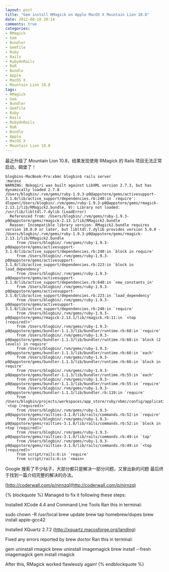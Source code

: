 ```yaml
---
layout: post
title: "Gem install RMagick on Apple MacOS X Mountain Lion 10.8"
date: 2012-08-18 20:14
comments: true
categories: 
- RMagick
- Gem
- Bundler
- Gemfile
- Ruby
- Rails
- RubyOnRails
- RoR
- Bundle
- Apple
- MacOS X
- Mountain Lion 10.8
tags: 
- RMagick
- Gem
- Bundler
- Gemfile
- Ruby
- Rails
- RubyOnRails
- RoR
- Bundle
- Apple
- MacOS X
- Mountain Lion 10.8
---
```


最近升级了 Mountain Lion 10.8，结果发现使用 RMagick 的 Rails 项目无法正常启动，碉堡了！

```
blogbins-MacBook-Pro:xbmc blogbin$ rails server
:macosx
WARNING: Nokogiri was built against LibXML version 2.7.3, but has dynamically loaded 2.7.8
/Users/blogbin/.rvm/gems/ruby-1.9.3-p0@appstore/gems/activesupport-3.1.0/lib/active_support/dependencies.rb:240:in `require': dlopen(/Users/blogbin/.rvm/gems/ruby-1.9.3-p0@appstore/gems/rmagick-2.13.1/lib/RMagick2.bundle, 9): Library not loaded: /usr/lib/libltdl.7.dylib (LoadError)
  Referenced from: /Users/blogbin/.rvm/gems/ruby-1.9.3-p0@appstore/gems/rmagick-2.13.1/lib/RMagick2.bundle
  Reason: Incompatible library version: RMagick2.bundle requires version 10.0.0 or later, but libltdl.7.dylib provides version 5.0.0 - /Users/blogbin/.rvm/gems/ruby-1.9.3-p0@appstore/gems/rmagick-2.13.1/lib/RMagick2.bundle
     from /Users/blogbin/.rvm/gems/ruby-1.9.3-p0@appstore/gems/activesupport-3.1.0/lib/active_support/dependencies.rb:240:in `block in require'
     from /Users/blogbin/.rvm/gems/ruby-1.9.3-p0@appstore/gems/activesupport-3.1.0/lib/active_support/dependencies.rb:223:in `block in load_dependency'
     from /Users/blogbin/.rvm/gems/ruby-1.9.3-p0@appstore/gems/activesupport-3.1.0/lib/active_support/dependencies.rb:640:in `new_constants_in'
     from /Users/blogbin/.rvm/gems/ruby-1.9.3-p0@appstore/gems/activesupport-3.1.0/lib/active_support/dependencies.rb:223:in `load_dependency'
     from /Users/blogbin/.rvm/gems/ruby-1.9.3-p0@appstore/gems/activesupport-3.1.0/lib/active_support/dependencies.rb:240:in `require'
     from /Users/blogbin/.rvm/gems/ruby-1.9.3-p0@appstore/gems/rmagick-2.13.1/lib/rmagick.rb:11:in `<top (required)>'
     from /Users/blogbin/.rvm/gems/ruby-1.9.3-p0@appstore/gems/bundler-1.1.3/lib/bundler/runtime.rb:68:in `require'
     from /Users/blogbin/.rvm/gems/ruby-1.9.3-p0@appstore/gems/bundler-1.1.3/lib/bundler/runtime.rb:68:in `block (2 levels) in require'
     from /Users/blogbin/.rvm/gems/ruby-1.9.3-p0@appstore/gems/bundler-1.1.3/lib/bundler/runtime.rb:66:in `each'
     from /Users/blogbin/.rvm/gems/ruby-1.9.3-p0@appstore/gems/bundler-1.1.3/lib/bundler/runtime.rb:66:in `block in require'
     from /Users/blogbin/.rvm/gems/ruby-1.9.3-p0@appstore/gems/bundler-1.1.3/lib/bundler/runtime.rb:55:in `each'
     from /Users/blogbin/.rvm/gems/ruby-1.9.3-p0@appstore/gems/bundler-1.1.3/lib/bundler/runtime.rb:55:in `require'
     from /Users/blogbin/.rvm/gems/ruby-1.9.3-p0@appstore/gems/bundler-1.1.3/lib/bundler.rb:119:in `require'
     from /Users/blogbin/projects/workspaces/app_store/ruby/xbmc/config/application.rb:7:in `<top (required)>'
     from /Users/blogbin/.rvm/gems/ruby-1.9.3-p0@appstore/gems/railties-3.1.0/lib/rails/commands.rb:52:in `require'
     from /Users/blogbin/.rvm/gems/ruby-1.9.3-p0@appstore/gems/railties-3.1.0/lib/rails/commands.rb:52:in `block in <top (required)>'
     from /Users/blogbin/.rvm/gems/ruby-1.9.3-p0@appstore/gems/railties-3.1.0/lib/rails/commands.rb:49:in `tap'
     from /Users/blogbin/.rvm/gems/ruby-1.9.3-p0@appstore/gems/railties-3.1.0/lib/rails/commands.rb:49:in `<top (required)>'
     from script/rails:6:in `require'
     from script/rails:6:in `<main>
``` 

Google 搜索了不少帖子，大部分都只是解决一部分问题，又冒出新的问题
最后终于找到一篇介绍完整的解决的办法。

[http://coderwall.com/p/njrnzq](http://coderwall.com/p/njrnzq)

<!--more-->

{% blockquote %}
Managed to fix it following these steps:

Installed XCode 4.4 and Command Line Tools
Ran this in terminal:

sudo chown -R <user> /usr/local
brew update
brew tap homebrew/dupes
brew install apple-gcc42

Installed XQuartz 2.7.2 (http://xquartz.macosforge.org/landing)

Fixed any errors reported by brew doctor
Ran this in terminal:

gem uninstall rmagick
brew uninstall imagemagick
brew install --fresh imagemagick
gem install rmagick

After this, RMagick worked flawlessly again!
{% endblockquote %}